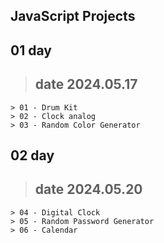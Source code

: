 ## JavaScript Projects
## 01 day
  > ## date 2024.05.17
    > 01 - Drum Kit
    > 02 - Clock analog
    > 03 - Random Color Generator

## 02 day
  > ## date 2024.05.20
    > 04 - Digital Clock
    > 05 - Random Password Generator
    > 06 - Calendar

